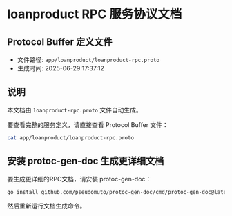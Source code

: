 # loanproduct RPC 服务协议文档

## Protocol Buffer 定义文件
- 文件路径: `app/loanproduct/loanproduct-rpc.proto`
- 生成时间: 2025-06-29 17:37:12

## 说明
本文档由 `loanproduct-rpc.proto` 文件自动生成。

要查看完整的服务定义，请直接查看 Protocol Buffer 文件：
```bash
cat app/loanproduct/loanproduct-rpc.proto
```

## 安装 protoc-gen-doc 生成更详细文档
要生成更详细的RPC文档，请安装 protoc-gen-doc：
```bash
go install github.com/pseudomuto/protoc-gen-doc/cmd/protoc-gen-doc@latest
```

然后重新运行文档生成命令。
